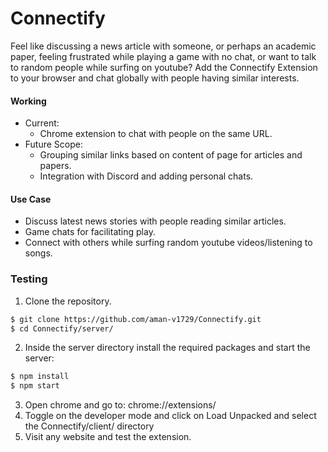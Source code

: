 # Connectify

Feel like discussing a news article with someone, or perhaps an academic paper, feeling frustrated while playing a game with no chat, or want to talk to random people while surfing on youtube? Add the Connectify Extension to your browser and chat globally with people having similar interests.

#### Working
  - Current: 
    - Chrome extension to chat with people on the same URL.
  - Future Scope: 
    - Grouping similar links based on content of page for articles and papers.
    - Integration with Discord and adding personal chats.

#### Use Case
  - Discuss latest news stories with people reading similar articles. 
  - Game chats for facilitating play.
  - Connect with others while surfing random youtube videos/listening to songs.

### Testing

1. Clone the repository.
```bash
$ git clone https://github.com/aman-v1729/Connectify.git
$ cd Connectify/server/
```
2. Inside the server directory install the required packages and start the server:
```bash
$ npm install
$ npm start
```
3. Open chrome and go to: chrome://extensions/
4. Toggle on the developer mode and click on Load Unpacked and select the Connectify/client/ directory
5. Visit any website and test the extension.
